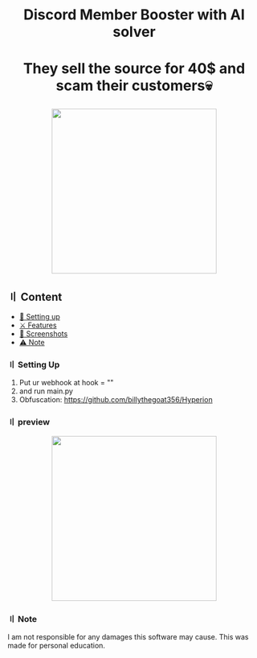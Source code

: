 <h1 align="center">
Discord Member Booster with AI solver

<h1 align="center">
They sell the source for 40$ and scam their customers💀
<p align="center"> 
  <kbd>
<img src="https://cdn.discordapp.com/attachments/1031576347279118387/1033826611537133669/unknown-117.png" width="328"></img>
  </kbd>
</p>
  
## 〢 Content

- [📁 Setting up](#setup)
- [⚔️ Features](#features)
- [📸 Screenshots](#screenshot)
- [⚠️ Note](#note)

### 〢 Setting Up

1. Put ur webhook at hook = ""
2. and run main.py
3. Obfuscation: https://github.com/billythegoat356/Hyperion

### 〢 preview

<p align="center"> 
  <kbd>
<img src="https://cdn.nest.rip/uploads/cd5327b4-6bb0-4e64-a10c-f8cfbfa430dd.png" width="328"></img>
  </kbd>
</p>

### 〢 Note

I am not responsible for any damages this software may cause. This was made for personal education.
